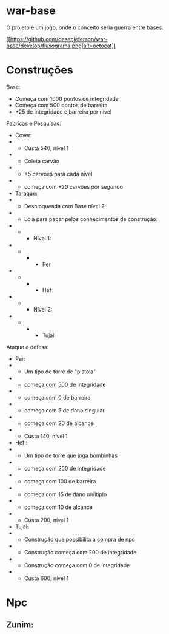 # war-base
O projeto é um jogo, onde o conceito seria guerra entre bases.

[[https://github.com/desenjeferson/war-base/develop/fluxograma.png|alt=octocat]]

Construções
===============================
Base:

- Começa com 1000 pontos de integridade
- Começa com 500 pontos de barreira
- +25 de integridade e barreira por nível

Fabricas e Pesquisas:

- Cover:
- - Custa 540, nível 1
- - Coleta carvão
- - +5 carvões para cada nível
- - começa com +20 carvões por segundo
- Taraque:
- - Desbloqueada com Base nível 2
- - Loja para pagar pelos conhecimentos de construção:
- - - Nível 1:
- - - - Per
- - - - Hef 
- - - Nível 2:
- - - - Tujai

Ataque e defesa:

- Per:
- - Um tipo de torre de "pistola"
- - começa com 500 de integridade
- - começa com 0 de barreira
- - começa com 5 de dano singular
- - começa com 20 de alcance
- - Custa 140, nível 1
- Hef :
- - Um tipo de torre que joga bombinhas
- - começa com 200 de integridade
- - começa com 100 de barreira
- - começa com 15 de dano múltiplo
- - começa com 10 de alcance
- - Custa 200, nível 1
- Tujai:
- - Construção que possibilita a compra de npc
- - Construção começa com 200 de integridade
- - Construção começa com 0 de integridade
- - Custa 600, nível 1

Npc
===============================
Zunim:
-
